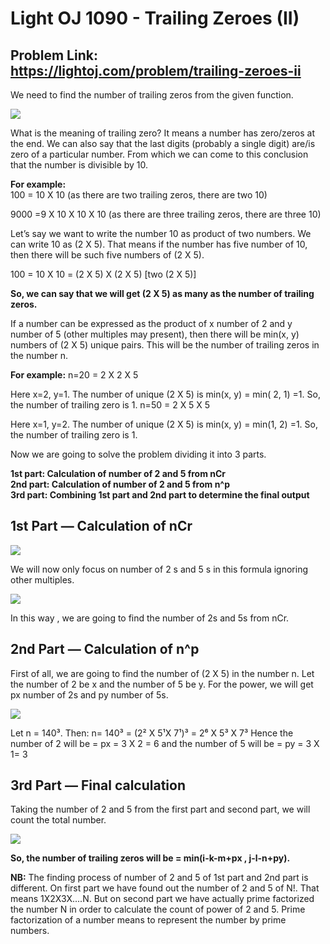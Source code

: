 # Light OJ 1090 - Trailing Zeroes (II)
## Problem Link: https://lightoj.com/problem/trailing-zeroes-ii


We need to find the number of trailing zeros from the given function.

![](https://imgur.com/oweCsn0.png)

What is the meaning of trailing zero? It means a number has zero/zeros at the end. We can also say that the last digits (probably a single digit) are/is zero of a particular number. From which we can come to this conclusion that the number is divisible by 10.

**For example:**<br>
100 = 10 X 10 (as there are two trailing zeros, there are two 10)

9000 =9 X 10 X 10 X 10 (as there are three trailing zeros, there are three 10)

Let’s say we want to write the number 10 as product of two numbers. We can write 10 as (2 X 5). That means if the number has five number of 10, then there will be such five numbers of (2 X 5).

100 = 10 X 10 = (2 X 5) X (2 X 5) [two (2 X 5)]

**So, we can say that we will get (2 X 5) as many as the number of trailing zeros.**

If a number can be expressed as the product of x number of 2 and y number of 5 (other multiples may present), then there will be min(x, y) numbers of (2 X 5) unique pairs. This will be the number of trailing zeros in the number n.

**For example:** n=20 = 2 X 2 X 5

Here x=2, y=1. The number of unique (2 X 5) is min(x, y) = min( 2, 1) =1. So, the number of trailing zero is 1.
n=50 = 2 X 5 X 5

Here x=1, y=2. The number of unique (2 X 5) is min(x, y) = min(1, 2) =1. So, the number of trailing zero is 1.

Now we are going to solve the problem dividing it into 3 parts.

**1st part: Calculation of number of 2 and 5 from nCr**<br>
**2nd part: Calculation of number of 2 and 5 from n^p**<br>
**3rd part: Combining 1st part and 2nd part to determine the final output**


## **1st Part — Calculation of nCr**

![](https://i.imgur.com/6iXfN6n.png)

We will now only focus on number of 2 s and 5 s in this formula ignoring other multiples.

![](https://i.imgur.com/qZnHk1Z.png)

In this way , we are going to find the number of 2s and 5s from nCr.

## **2nd Part — Calculation of n^p**
First of all, we are going to find the number of (2 X 5) in the number n. Let the number of 2 be x and the number of 5 be y. For the power, we will get px number of 2s and py number of 5s.

![](https://i.imgur.com/4UMhhdS.png)

Let n = 140³. Then:
n= 140³ = (2² X 5¹X 7¹)³ = 2⁶ X 5³ X 7³
Hence the number of 2 will be = px = 3 X 2 = 6 and the number of 5 will be = py = 3 X 1= 3

## **3rd Part — Final calculation**
Taking the number of 2 and 5 from the first part and second part, we will count the total number.

![](https://i.imgur.com/DJMEvCj.png)

**So, the number of trailing zeros will be = min(i-k-m+px , j-l-n+py).**


**NB:**
The finding process of number of 2 and 5 of 1st part and 2nd part is different. On first part we have found out the number of 2 and 5 of N!. That means 1X2X3X....N. But on second part we have actually prime factorized the number N in order to calculate the count of power of 2 and 5. Prime factorization of a number means to represent the number by prime numbers.


